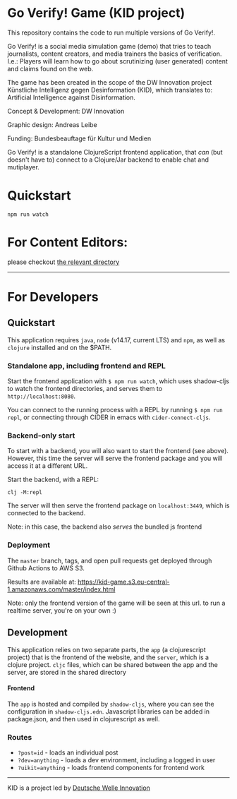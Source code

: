 
# Go Verify! Game (KID project)

This repository contains the code to run multiple versions of Go Verify!.

Go Verify! is a social media simulation game (demo) that tries to teach journalists, content creators, and media trainers the basics of verification. I.e.: Players will learn how to go about scrutinizing (user generated) content and claims found on the web.

The game has been created in the scope of the DW Innovation project Künstliche Intelligenz gegen Desinformation (KID), which translates to: Artificial Intelligence against Disinformation.

Concept & Development: DW Innovation 

Graphic design: Andreas Leibe 

Funding: Bundesbeauftage für Kultur und Medien

Go Verify! is a standalone ClojureScript frontend application, that _can_ (but doesn't have to) connect to a Clojure/Jar backend to enable chat and mutiplayer.

# Quickstart

`
npm run watch
`

# For Content Editors:

please checkout [the relevant directory](./src/shared/kid_shared/data)

---

# For Developers

## Quickstart
This application requires `java`, `node` (v14.17, current LTS) and `npm`, as well as `clojure` installed and on the $PATH.

### Standalone app, including frontend and REPL
Start the frontend application with `$ npm run watch`, which uses shadow-cljs to watch the frontend directories, and serves them to `http://localhost:8080`.

You can connect to the running process with a REPL by running `$ npm run repl`, or connecting through CIDER in emacs with `cider-connect-cljs`.

### Backend-only start
To start with a backend, you will also want to start the frontend (see above). However, this time the server will serve the frontend package and you will access it at a different URL.

Start the backend, with a REPL:
```
clj -M:repl
```

The server will then serve the frontend package on `localhost:3449`, which is connected to the backend.

Note: in this case, the backend also _serves_ the bundled js frontend

### Deployment

The `master` branch, tags, and open pull requests get deployed through Github Actions to AWS S3.

Results are available at: https://kid-game.s3.eu-central-1.amazonaws.com/master/index.html

Note: only the frontend version of the game will be seen at this url.  to run a realtime server, you're on your own :)

## Development

This application relies on two separate parts, the `app` (a clojurescript project) that is the frontend of the website, and the `server`, which is a clojure project.  `cljc` files, which can be shared between the app and the server, are stored in the shared directory

#### Frontend
The `app` is hosted and compiled by `shadow-cljs`, where you can see the configuration in `shadow-cljs.edn`.  Javascript libraries can be added in package.json, and then used in clojurescript as well.

### Routes
- `?post=id` - loads an individual post
- `?dev=anything` - loads a dev environment, including a logged in user
- `?uikit=anything` - loads frontend components for frontend work

---

KID is a project led by [Deutsche Welle Innovation](https://innovation.dw.com/)
